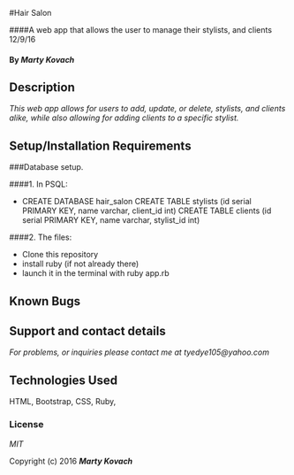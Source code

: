 

#Hair Salon

####A web app that allows the user to manage their stylists, and clients 12/9/16

#### By _Marty Kovach_

## Description

_This web app allows for users to add, update, or delete, stylists, and clients alike, while also allowing for adding clients to a specific stylist._


## Setup/Installation Requirements

###Database setup.

####1. In PSQL:
* CREATE DATABASE hair_salon
CREATE TABLE stylists (id serial PRIMARY KEY, name varchar, client_id int)
CREATE TABLE clients (id serial PRIMARY KEY, name varchar, stylist_id int)

####2. The files:
* Clone this repository
* install ruby (if not already there)
* launch it in the terminal with ruby app.rb



## Known Bugs



## Support and contact details

_For problems, or inquiries please contact me at tyedye105@yahoo.com_

## Technologies Used
HTML, Bootstrap, CSS, Ruby,

### License

*MIT*

Copyright (c) 2016 **_Marty Kovach_**
